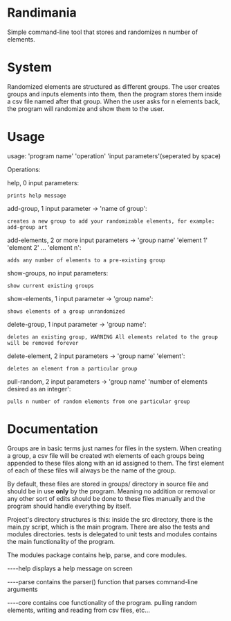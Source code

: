 # Randimania

Simple command-line tool that stores and randomizes n number of elements.

# System

Randomized elements are structured as different groups. The user creates groups and inputs elements into them, then the program stores them inside a csv file named after that group. When the user asks for n elements back, the program will randomize and show them to the user.

# Usage

usage: 'program name' 'operation' 'input parameters'(seperated by space)

Operations:

help, 0 input parameters:

    prints help message

add-group, 1 input parameter -> 'name of group':

    creates a new group to add your randomizable elements, for example: add-group art
    
add-elements, 2 or more input parameters -> 'group name' 'element 1' 'element 2' ... 'element n':

    adds any number of elements to a pre-existing group

show-groups, no input parameters:

    show current existing groups

show-elements, 1 input parameter -> 'group name':

    shows elements of a group unrandomized

delete-group, 1 input parameter -> 'group name':

    deletes an existing group, WARNING All elements related to the group will be removed forever
    
delete-element, 2 input parameters -> 'group name' 'element':

    deletes an element from a particular group

pull-random, 2 input parameters -> 'group name' 'number of elements desired as an integer':

    pulls n number of random elements from one particular group

# Documentation

Groups are in basic terms just names for files in the system. When creating a group, a csv file will be created wth elements of each groups being appended to these files along with an id assigned to them. The first element of each of these files will always be the name of the group.

By default, these files are stored in groups/ directory in source file and should be in use **only** by the program. Meaning no addition or removal or any other sort of edits should be done to these files manually and the program should handle everything by itself.

Project's directory structures is this:
inside the src directory, there is the main.py script, which is the main program. There are also the tests and modules directories. tests is delegated to unit tests and modules contains the main functionality of the program.

The modules package contains help, parse, and core modules.

----help displays a help message on screen

----parse contains the parser() function that parses command-line arguments

----core contains coe functionality of the program. pulling random elements, writing and reading from csv files, etc...
